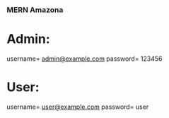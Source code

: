 ### MERN Amazona

# Admin: 
username= admin@example.com
password= 123456

# User: 
username= user@example.com
password= user

